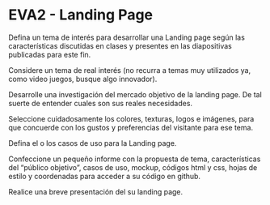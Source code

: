 # EVA2 - Landing Page

Defina un tema de interés para desarrollar una Landing page según las características discutidas en clases y presentes en las diapositivas publicadas para este fin.


Considere un tema de real interés (no recurra a temas muy utilizados ya, como video juegos, busque algo innovador).


Desarrolle una investigación del mercado objetivo de la landing page. De tal suerte de entender cuales son sus reales necesidades.

Seleccione cuidadosamente los colores, texturas, logos e imágenes, para que concuerde con los gustos y preferencias del visitante para ese tema.

Defina el o los casos de uso para la Landing page.

Confeccione un pequeño informe con la propuesta de tema, características del “público objetivo”, casos de uso, mockup, códigos html y css, hojas de estilo y coordenadas para acceder a su código en github.

Realice una breve presentación del su landing page.
